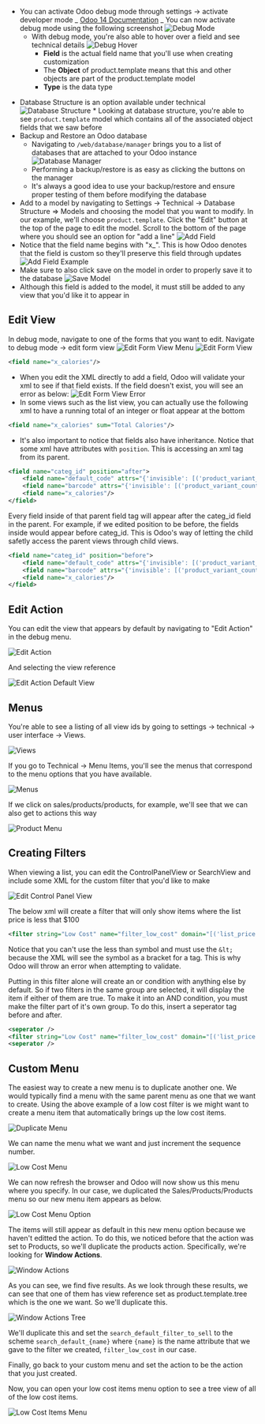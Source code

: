 - You can activate Odoo debug mode through settings -> activate developer mode
  _ [Odoo 14 Documentation](#https://www.odoo.com/documentation/14.0/applications/general.html#activate-the-developer-mode-debug-mode)
  _ You can now activate debug mode using the following screenshot
  ![Debug Mode](./images/debug_mode.png)
  - With debug mode, you're also able to hover over a field and see technical details
    ![Debug Hover](./images/debug_hover.png)
    - **Field** is the actual field name that you'll use when creating customization
    - The **Object** of product.template means that this and other objects are part of the product.template model
    - **Type** is the data type

* Database Structure is an option available under technical
  ![Database Structure](./images/database_structure.png) \* Looking at database structure, you're able to see `product.template` model which contains all of the associated object fields that we saw before
* Backup and Restore an Odoo database
    * Navigating to `/web/database/manager` brings you to a list of databases that are attached to your Odoo instance
![Database Manager](./images/database_manager.png)
    * Performing a backup/restore is as easy as clicking the buttons on the manager
    * It's always a good idea to use your backup/restore and ensure proper testing of them before modifying the database
* Add to a model by navigating to Settings -> Technical -> Database Structure => Models and choosing the model that you want to modify. In our example, we'll choose `product.template`. Click the "Edit" button at the top of the page to edit the model. Scroll to the bottom of the page where you should see an option for "add a line"
![Add Field](./images/add-field.png)
* Notice that the field name begins with "x_". This is how Odoo denotes that the field is custom so they'll preserve this field through updates
![Add Field Example](./images/add-field-example.png)
* Make sure to also click save on the model in order to properly save it to the database
![Save Model](./images/save-model.png)
* Although this field is added to the model, it must still be added to any view that you'd like it to appear in

## Edit View

In debug mode, navigate to one of the forms that you want to edit.
Navigate to debug mode -> edit form view
![Edit Form View Menu](./images/edit-form-view-menu.png)
![Edit Form View](./images/edit-form-view.png)
```xml
<field name="x_calories"/>
```
* When you edit the XML directly to add a field, Odoo will validate your xml to see if that field exists. If the field doesn't exist, you will see an error as below:
![Edit Form View Error](./images/edit-form-view-error.png)
* In some views such as the list view, you can actually use the following xml to have a running total of an integer or float appear at the bottom

```xml
<field name="x_calories" sum="Total Calories"/>
```

* It's also important to notice that fields also have inheritance. Notice that some xml have attributes with `position`. This is accessing an xml tag from its parent.
```xml
<field name="categ_id" position="after">
    <field name="default_code" attrs="{'invisible': [('product_variant_count', '&gt;', 1)]}"/>
    <field name="barcode" attrs="{'invisible': [('product_variant_count', '&gt;', 1)]}"/>
    <field name="x_calories"/>
</field>
```

Every field inside of that parent field tag will appear after the categ_id field in the parent. For example, if we edited position to be before, the fields inside would appear before categ_id. This is Odoo's way of letting the child safetly access the parent views through child views.
```xml
<field name="categ_id" position="before">
    <field name="default_code" attrs="{'invisible': [('product_variant_count', '&gt;', 1)]}"/>
    <field name="barcode" attrs="{'invisible': [('product_variant_count', '&gt;', 1)]}"/>
    <field name="x_calories"/>
</field>
```

## Edit Action

You can edit the view that appears by default by navigating to "Edit Action" in the debug menu.

![Edit Action](./images/edit-action.png)

And selecting the view reference

![Edit Action Default View](./images/edit-action-default-view.png)

## Menus

You're able to see a listing of all view ids by going to settings -> technical -> user interface -> Views.

![Views](./images/views.png)

If you go to Technical -> Menu Items, you'll see the menus that correspond to the menu options that you have available.

![Menus](./images/menus.png)

If we click on sales/products/products, for example, we'll see that we can also get to actions this way

![Product Menu](./images/product-menu.png)

## Creating Filters

When viewing a list, you can edit the ControlPanelView or SearchView and include some XML for the custom filter that you'd like to make

![Edit Control Panel View](./images/edit-controlpanel-view.png)

The below xml will create a filter that will only show items where the list price is less that $100

```xml
<filter string="Low Cost" name="filter_low_cost" domain="[('list_price','&lt;',100)]"/>
```

Notice that you can't use the less than symbol and must use the `&lt;` because the XML will see the symbol as a bracket for a tag. This is why Odoo will throw an error when attempting to validate.

Putting in this filter alone will create an or condition with anything else by default. So if two filters in the same group are selected, it will display the item if either of them are true. To make it into an AND condition, you must make the filter part of it's own group. To do this, insert a seperator tag before and after.

```xml
<seperator />
<filter string="Low Cost" name="filter_low_cost" domain="[('list_price','&lt;',100)]"/>
<seperator />
```

## Custom Menu

The easiest way to create a new menu is to duplicate another one. We would typically find a menu with the same parent menu as one that we want to create. Using the above example of a low cost filter is we might want to create a menu item that automatically brings up the low cost items.

![Duplicate Menu](./images/duplicate-menu.png)

We can name the menu what we want and just increment the sequence number.

![Low Cost Menu](./images/low-cost-menu.png)

We can now refresh the browser and Odoo will now show us this menu where you specify. In our case, we duplicated the Sales/Products/Products menu so our new menu item appears as below.

![Low Cost Menu Option](./images/low-cost-menu-option.png)

The items will still appear as default in this new menu option because we haven't editted the action. To do this, we noticed before that the action was set to Products, so we'll duplicate the products action. Specifically, we're looking for **Window Actions**.

![Window Actions](./images/window-actions.png)

As you can see, we find five results. As we look through these results, we can see that one of them has view reference set as product.template.tree which is the one we want. So we'll duplicate this.

![Window Actions Tree](./images/window-actions-tree.png)

We'll duplicate this and set the `search_default_filter_to_sell` to the scheme `search_default_{name}` where `{name}` is the name attribute that we gave to the filter we created, `filter_low_cost` in our case.

Finally, go back to your custom menu and set the action to be the action that you just created.

Now, you can open your low cost items menu option to see a tree view of all of the low cost items.

![Low Cost Items Menu](./images/low-cost-items-menu.png)